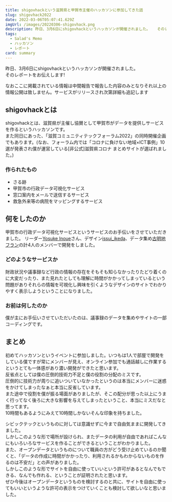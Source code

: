 ```yaml
---
title: shigovhackという滋賀県と甲賀市主催のハッカソンに参加してきた話
slug: shigovhack2022
date: 2022-03-06T05:07:41.629Z
imgUrl: /images/20220306-shigovhack.png
description: 昨日、3月6日にshigovhackというハッカソンが開催されました。   そのレポートをお伝えします!
tags:
  - Salad's Memo
  - ハッカソン
  - レポート
card: summary
---
```

昨日、3月6日にshigovhackというハッカソンが開催されました。  
そのレポートをお伝えします!

なおここに掲載されている情報は中間報告で報告した内容のみとなりそれ以上の情報公開は致しません。サービスがリリースされ次第詳細も追記します

## shigovhackとは
shigovhackとは、滋賀県が主催し協賛として甲賀市がデータを提供しサービスを作るというハッカソンです。  
また同日にあった、「滋賀コミュニティテックフォーラム2022」の同時開催企画でもあります。(なお、フォーラム内では「コロナに負けない地域×ICT事例」10選が発表され僕が運営している[非公式]滋賀県コロナ まとめサイトが選ばれました。)

### 作られたもの
- さる跡
- 甲賀市の行政データ可視化サービス
- 窓口案内をメールで送信するサービス
- 救急外来等の病院をマッピングするサービス

## 何をしたのか
甲賀市の行政データ可視化サービスというサービスのお手伝いをさせていただきました。 
リーダー[Yosuke Inoue](https://twitter.com/inoue2002)さん、デザイン[issui_ikeda](https://twitter.com/issui_ikeda)、データ集め[古明地フラン](https://twitter.com/Komeiji_Fran)の計4人のメンバーで開発をしました。

### どのようなサービスか
財政状況や議事録など行政の情報の存在をそもそも知らなかったりたどり着くのに大変だったり、また見れたとしても理解に時間がかかってしまっているという問題がありそれらの情報を可視化し興味を引くようなデザインのサイトでわかりやすく表示しようということになりました。

### お前は何したのか
僕が主にお手伝いさせていただいたのは、議事録のデータを集めやサイトの一部コーディングです。

## まとめ
初めてハッカソンというイベントに参加しました。いつもは1人で部屋で開発をしている僕ですが常にメンバーが見え、オンライン参加でも通話越しに作業するというとても一体感があり濃い開発ができたと思います。  
反省点としては僕の圧倒的技術力不足と僕の役割の分配のミスです。  
圧倒的に技術力が周りに追いついていなかったというのは本当にメンバーに迷惑をかけてしまったなぁと本当に反省しています。  
また途中で役割を僕が振る場面がありましたが、そこの配分が思った以上にうまく行ってなく後ろに大きな影響を与えてしまったということ、本当にミスだなと思ってます。  
10時間もあるようにみえて10時間しかないそんな印象を持ちました。  

シビックテックというものに対しては意識せずに今まで自由気ままに開発してきました。  
しかしこのような形で場所が設けられ、またデータの利用が自由であればこんなにもいろいろなサービスを作ることができるということがわかりました。  
また、オープンデータというものについて職員の方がどう受け止めているのか聞くと、「データの作成に時間がかかったり、利用されるかもわからないものを作るのは不安だ」との声がありました。  
しかしこのような形でサイトを自由に使っていいという許可があるとなんでもできる、なんでも作れる、ということが証明されたと思います。  
ぜひ今後はオープンデータというものを検討するのと共に、サイトを自由に使ってもいいというような許可の表示をつけていくことも検討して欲しいなと思いました。